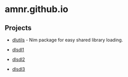 # amnr.github.io

## Projects

- [dlutils](dlutils/) - Nim package for easy shared library loading.

- [dlsdl1](dlsdl1/)
- [dlsdl2](dlsdl2/)
- [dlsdl3](dlsdl3/)
